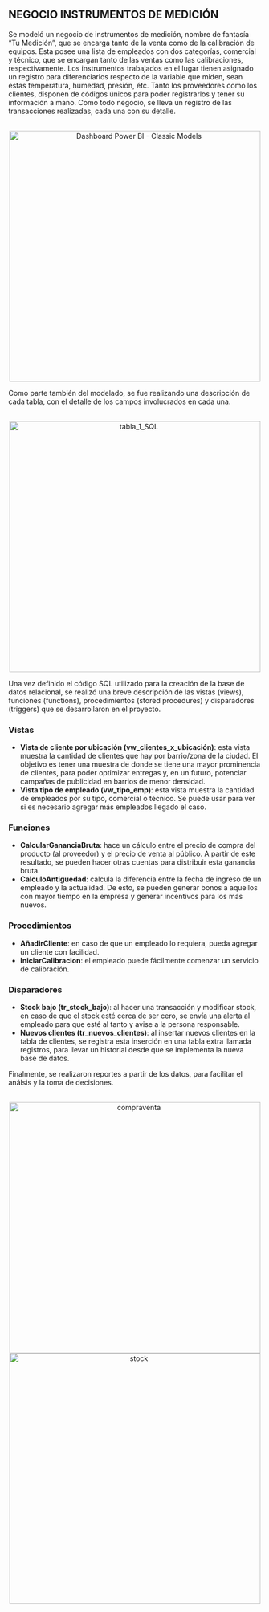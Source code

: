 ## NEGOCIO INSTRUMENTOS DE MEDICIÓN

Se modeló un negocio de instrumentos de medición, nombre de fantasía “Tu Medición”, que se encarga tanto de la venta como de la
calibración de equipos. Esta posee una lista de empleados con dos categorías, comercial y técnico, que se encargan tanto de las ventas
como las calibraciones, respectivamente. Los instrumentos trabajados en el lugar tienen asignado un registro para diferenciarlos respecto de
la variable que miden, sean estas temperatura, humedad, presión, étc. Tanto los proveedores como los clientes, disponen de códigos
únicos para poder registrarlos y tener su información a mano. Como todo negocio, se lleva un registro de las transacciones realizadas, cada
una con su detalle.

<p align="center">
  <img src="./Proyecto%20SQL%20-%20negocio%20instrumentos%20de%20medición/imgs/diagrama%20E-R%20tu%20medicion.png" width="500" alt="Dashboard Power BI - Classic Models">
</p>

Como parte también del modelado, se fue realizando una descripción de cada tabla, con el detalle de los campos involucrados en cada una.

<p align="center">
  <img src="./Proyecto%20SQL%20-%20negocio%20instrumentos%20de%20medición/imgs/tabla_1.png" width="500" alt="tabla_1_SQL">
</p>

Una vez definido el código SQL utilizado para la creación de la base de datos relacional, se realizó una breve descripción de las vistas (views), funciones (functions), procedimientos (stored procedures) y
disparadores (triggers) que se desarrollaron en el proyecto.

### Vistas
- **Vista de cliente por ubicación (vw_clientes_x_ubicación)**: esta vista muestra la cantidad de clientes que hay por barrio/zona de la
ciudad. El objetivo es tener una muestra de donde se tiene una mayor prominencia de clientes, para poder optimizar entregas y, en un
futuro, potenciar campañas de publicidad en barrios de menor densidad.
- **Vista tipo de empleado (vw_tipo_emp)**: esta vista muestra la cantidad de empleados por su tipo, comercial o técnico. Se puede
usar para ver si es necesario agregar más empleados llegado el caso.

### Funciones
- **CalcularGananciaBruta**: hace un cálculo entre el precio de compra del producto (al proveedor) y el precio de venta al público. A partir de
este resultado, se pueden hacer otras cuentas para distribuir esta ganancia bruta.
- **CalculoAntiguedad**: calcula la diferencia entre la fecha de ingreso de un empleado y la actualidad. De esto, se pueden generar bonos a
aquellos con mayor tiempo en la empresa y generar incentivos para los más nuevos.

### Procedimientos
- **AñadirCliente**: en caso de que un empleado lo requiera, pueda agregar un cliente con facilidad.
- **IniciarCalibracion**: el empleado puede fácilmente comenzar un servicio de calibración.

### Disparadores
- **Stock bajo (tr_stock_bajo)**: al hacer una transacción y modificar stock, en caso de que el stock esté cerca de ser cero, se envía una
alerta al empleado para que esté al tanto y avise a la persona responsable.
- **Nuevos clientes (tr_nuevos_clientes)**: al insertar nuevos clientes en la tabla de clientes, se registra esta inserción en una tabla extra
llamada registros, para llevar un historial desde que se implementa la nueva base de datos.

Finalmente, se realizaron reportes a partir de los datos, para facilitar el análsis y la toma de decisiones.

<p align="center">
  <img src="./Proyecto%20SQL%20-%20negocio%20instrumentos%20de%20medición/imgs/compra_venta.png" width="500" alt="compraventa">
  <img src="./Proyecto%20SQL%20-%20negocio%20instrumentos%20de%20medición/imgs/stock.png" width="500" alt="stock">
</p>
